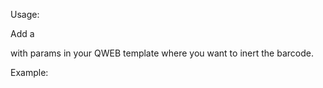 Usage:

Add a <div /> with params in your QWEB template where you want to inert the barcode.

Example:

<div class="dd_barcode" t-att-dd_value="o.name" 
    dd_type="code128" dd_output="css" 
    dd_showHRI="false" dd_barWidth="2"
    dd_fontSize="18" dd_barHeight="60"/>
